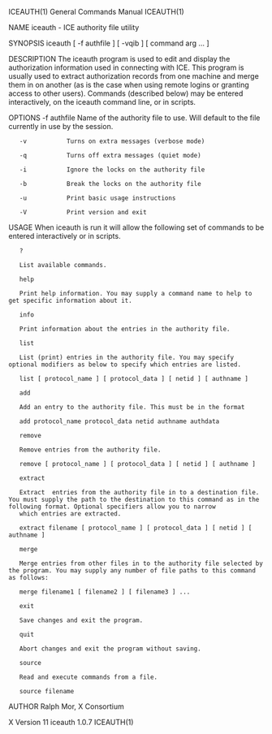 ICEAUTH(1)                                                                               General Commands Manual                                                                               ICEAUTH(1)

NAME
       iceauth - ICE authority file utility

SYNOPSIS
       iceauth [ -f authfile ] [ -vqib ] [ command arg ... ]

DESCRIPTION
       The  iceauth  program  is  used to edit and display the authorization information used in connecting with ICE.  This program is usually used to extract authorization records from one machine and
       merge them in on another (as is the case when using remote logins or granting access to other users).  Commands (described below) may be entered interactively, on the iceauth command line, or in
       scripts.

OPTIONS
       -f authfile  Name of the authority file to use. Will default to
                    the file currently in use by the session.

       -v           Turns on extra messages (verbose mode)

       -q           Turns off extra messages (quiet mode)

       -i           Ignore the locks on the authority file

       -b           Break the locks on the authority file

       -u           Print basic usage instructions

       -V           Print version and exit

USAGE
       When iceauth is run it will allow the following set of commands to be entered interactively or in scripts.

       ?

       List available commands.

       help

       Print help information. You may supply a command name to help to get specific information about it.

       info

       Print information about the entries in the authority file.

       list

       List (print) entries in the authority file. You may specify optional modifiers as below to specify which entries are listed.

       list [ protocol_name ] [ protocol_data ] [ netid ] [ authname ]

       add

       Add an entry to the authority file. This must be in the format

       add protocol_name protocol_data netid authname authdata

       remove

       Remove entries from the authority file.

       remove [ protocol_name ] [ protocol_data ] [ netid ] [ authname ]

       extract

       Extract  entries from the authority file in to a destination file. You must supply the path to the destination to this command as in the following format. Optional specifiers allow you to narrow
       which entries are extracted.

       extract filename [ protocol_name ] [ protocol_data ] [ netid ] [ authname ]

       merge

       Merge entries from other files in to the authority file selected by the program. You may supply any number of file paths to this command as follows:

       merge filename1 [ filename2 ] [ filename3 ] ...

       exit

       Save changes and exit the program.

       quit

       Abort changes and exit the program without saving.

       source

       Read and execute commands from a file.

       source filename

AUTHOR
       Ralph Mor, X Consortium

X Version 11                                                                                  iceauth 1.0.7                                                                                    ICEAUTH(1)
